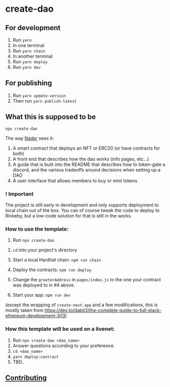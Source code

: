 # create-dao

## For development

1.  Run `yarn`
2.  In one terminal
3.  Run `yarn chain`
4.  In another terminal
5.  Run `yarn deploy`
6.  Run `yarn dev`


## For publishing
1.  Run `yarn update-version`
2.  Then run `yarn publish-latest`

## What this is supposed to be

`npx create-dao`

The way [Nader](https://discord.com/channels/883478451850473483/883705562850807808/910908371446673408) sees it:

1. A smart contract that deploys an NFT or ERC20 (or have contracts for both)
2. A front end that describes how the dao works (info pages, etc...)
3. A guide that is built into the README that describes how to token-gate a discord, and the various tradeoffs around decisions when setting up a DAO
4. A user interface that allows members to buy or mint tokens

### ! Important

The project is still early in development and only supports deployment to local chain out of the box. You can of course tweak the code to deploy to Rinkeby, but a low-code solution for that is still in the works.

### How to use the template:

1. Run `npx create-dao`

2. `cd` into your project's directory

3. Start a local Hardhat chain: `npm run chain`

4. Deploy the contracts: `npm run deploy`

5. Change the `greeterAddress` in `pages/index.js` to the one your contract was deployed to in #4 above.

6. Start your app: `npm run dev`

(except the wrapping of `create-next-app` and a few modifications, this is mostly taken from https://dev.to/dabit3/the-complete-guide-to-full-stack-ethereum-development-3j13)

### How this template will be used on a livenet:

1. Run `npx create-dao <dao_name>`
2. Answer questions according to your preference.
3. `cd <dao_name>`
4. `yarn deploy:contract`
5. TBD..

## [Contributing](CONTRIBUTING.md)
